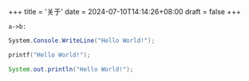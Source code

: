 +++
title = '关于'
date = 2024-07-10T14:14:26+08:00
draft = false
+++

```sequence
a->b:
```

```csharp
System.Console.WriteLine("Hello World!");
```

```c
printf("Hello World!");
```

```java
System.out.println("Hello World!");
```